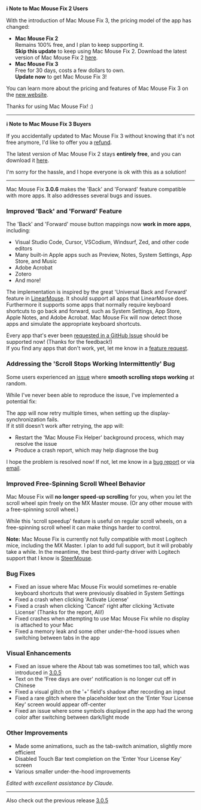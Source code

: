 **ℹ️ Note to Mac Mouse Fix 2 Users**

 With the introduction of Mac Mouse Fix 3, the pricing model of the app has changed:
 
 - **Mac Mouse Fix 2**\
 Remains 100% free, and I plan to keep supporting it.\
**Skip this update** to keep using Mac Mouse Fix 2. Download the latest version of Mac Mouse Fix 2 [here](https://redirect.macmousefix.com/?target=mmf2-latest).
 - **Mac Mouse Fix 3**\
 Free for 30 days, costs a few dollars to own.\
 **Update now** to get Mac Mouse Fix 3!

You can learn more about the pricing and features of Mac Mouse Fix 3 on the [new website](https://macmousefix.com/).

Thanks for using Mac Mouse Fix! :)

---

**ℹ️ Note to Mac Mouse Fix 3 Buyers**

If you accidentally updated to Mac Mouse Fix 3 without knowing that it's not free anymore, I'd like to offer you a [refund](https://redirect.macmousefix.com/?target=mmf-apply-for-refund).

The latest version of Mac Mouse Fix 2 stays **entirely free**, and you can download it [here](https://redirect.macmousefix.com/?target=mmf2-latest).

I'm sorry for the hassle, and I hope everyone is ok with this as a solution!

---

Mac Mouse Fix **3.0.6** makes the 'Back' and 'Forward' feature compatible with more apps.
It also addresses several bugs and issues.

### Improved 'Back' and 'Forward' Feature

The 'Back' and 'Forward' mouse button mappings now **work in more apps**, including:

- Visual Studio Code, Cursor, VSCodium, Windsurf, Zed, and other code editors
- Many built-in Apple apps such as Preview, Notes, System Settings, App Store, and Music
- Adobe Acrobat
- Zotero
- And more!

The implementation is inspired by the great 'Universal Back and Forward' feature in [LinearMouse](https://github.com/linearmouse/linearmouse). It should support all apps that LinearMouse does. \
Furthermore it supports some apps that normally require keyboard shortcuts to go back and forward, such as System Settings, App Store, Apple Notes, and Adobe Acrobat. Mac Mouse Fix will now detect those apps and simulate the appropriate keyboard shortcuts.

Every app that's ever been [requested in a GitHub Issue](https://github.com/noah-nuebling/mac-mouse-fix/issues?q=state%3Aclosed%20label%3A%22Universal%20Back%20and%20Forward%22) should be supported now! (Thanks for the feedback!) \
If you find any apps that don't work, yet, let me know in a [feature request](http://redirect.macmousefix.com/?target=mmf-feedback-feature-request).



### Addressing the 'Scroll Stops Working Intermittently' Bug

Some users experienced an [issue](https://github.com/noah-nuebling/mac-mouse-fix/issues?q=is%3Aissue%20state%3Aclosed%20stops%20working%20label%3A%22Scroll%20Stops%20Working%20Intermittently%22) where **smooth scrolling stops working** at random.

While I've never been able to reproduce the issue, I've implemented a potential fix:

The app will now retry multiple times, when setting up the display-synchronization fails. \
If it still doesn't work after retrying, the app will:

- Restart the 'Mac Mouse Fix Helper' background process, which may resolve the issue
- Produce a crash report, which may help diagnose the bug

I hope the problem is resolved now! If not, let me know in a [bug report](http://redirect.macmousefix.com/?target=mmf-feedback-bug-report) or via [email](http://redirect.macmousefix.com/?target=mailto-noah).



### Improved Free-Spinning Scroll Wheel Behavior

Mac Mouse Fix will **no longer speed-up scrolling** for you, when you let the scroll wheel spin freely on the MX Master mouse. (Or any other mouse with a free-spinning scroll wheel.)

While this 'scroll speedup' feature is useful on regular scroll wheels, on a free-spinning scroll wheel it can make things harder to control.

**Note:** Mac Mouse Fix is currently not fully compatible with most Logitech mice, including the MX Master. I plan to add full support, but it will probably take a while. In the meantime, the best third-party driver with Logitech support that I know is [SteerMouse](https://plentycom.jp/en/steermouse/).





### Bug Fixes

- Fixed an issue where Mac Mouse Fix would sometimes re-enable keyboard shortcuts that were previously disabled in System Settings  
- Fixed a crash when clicking 'Activate License' 
- Fixed a crash when clicking 'Cancel' right after clicking 'Activate License' (Thanks for the report, Ali!)
- Fixed crashes when attempting to use Mac Mouse Fix while no display is attached to your Mac 
- Fixed a memory leak and some other under-the-hood issues when switching between tabs in the app 

### Visual Enhancements

- Fixed an issue where the About tab was sometimes too tall, which was introduced in [3.0.5](https://github.com/noah-nuebling/mac-mouse-fix/releases/tag/3.0.5)
- Text on the 'Free days are over' notification is no longer cut off in Chinese
- Fixed a visual glitch on the '+' field's shadow after recording an input
- Fixed a rare glitch where the placeholder text on the 'Enter Your License Key' screen would appear off-center
- Fixed an issue where some symbols displayed in the app  had the wrong color after switching between dark/light mode

### Other Improvements

- Made some animations, such as the tab-switch animation, slightly more efficient  
- Disabled Touch Bar text completion on the 'Enter Your License Key' screen 
- Various smaller under-the-hood improvements

*Edited with excellent assistance by Claude.*

---

Also check out the previous release [3.0.5](https://github.com/noah-nuebling/mac-mouse-fix/releases/tag/3.0.5)

